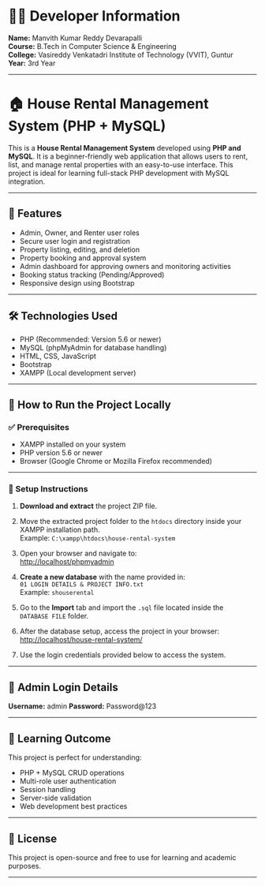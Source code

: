 # 👨‍💻 Developer Information

**Name:** Manvith Kumar Reddy Devarapalli  
**Course:** B.Tech in Computer Science & Engineering  
**College:** Vasireddy Venkatadri Institute of Technology (VVIT), Guntur  
**Year:** 3rd Year  

---

# 🏠 House Rental Management System (PHP + MySQL)

This is a **House Rental Management System** developed using **PHP and MySQL**. It is a beginner-friendly web application that allows users to rent, list, and manage rental properties with an easy-to-use interface. This project is ideal for learning full-stack PHP development with MySQL integration.

---

## 📁 Features

- Admin, Owner, and Renter user roles
- Secure user login and registration
- Property listing, editing, and deletion
- Property booking and approval system
- Admin dashboard for approving owners and monitoring activities
- Booking status tracking (Pending/Approved)
- Responsive design using Bootstrap

---

## 🛠️ Technologies Used

- PHP (Recommended: Version 5.6 or newer)
- MySQL (phpMyAdmin for database handling)
- HTML, CSS, JavaScript
- Bootstrap
- XAMPP (Local development server)

---

## 🚀 How to Run the Project Locally

### ✅ Prerequisites

- XAMPP installed on your system
- PHP version 5.6 or newer
- Browser (Google Chrome or Mozilla Firefox recommended)

---

### 🧾 Setup Instructions

1. **Download and extract** the project ZIP file.

2. Move the extracted project folder to the `htdocs` directory inside your XAMPP installation path.  
   Example: `C:\xampp\htdocs\house-rental-system`

3. Open your browser and navigate to:  
   [http://localhost/phpmyadmin](http://localhost/phpmyadmin)

4. **Create a new database** with the name provided in:  
   `01 LOGIN DETAILS & PROJECT INFO.txt`  
   Example: `shouserental`

5. Go to the **Import** tab and import the `.sql` file located inside the  
   `DATABASE FILE` folder.

6. After the database setup, access the project in your browser:  
   [http://localhost/house-rental-system/](http://localhost/house-rental-system/)

7. Use the login credentials provided below to access the system.

---

## 🔑 Admin Login Details

**Username:** admin
**Password:** Password@123

---

## 🧠 Learning Outcome

This project is perfect for understanding:
- PHP + MySQL CRUD operations
- Multi-role user authentication
- Session handling
- Server-side validation
- Web development best practices

---

## 📜 License

This project is open-source and free to use for learning and academic purposes.

---
